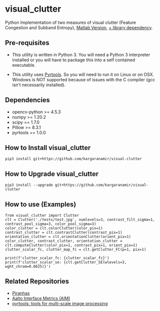 # visual_clutter
Python Implementation of two measures of visual clutter (Feature Congestion and Subband Entropy), [Matlab Version](https://dspace.mit.edu/handle/1721.1/37593), [+ library dependency](https://nl.mathworks.com/matlabcentral/fileexchange/52571-matlabpyrtools).


## Pre-requisites
* This utility is written in Python 3. You will need a Python 3 interpreter installed or you will have to package this into a self contained executable. 

* This utility uses [Pyrtools](https://pyrtools.readthedocs.io/en/latest/). So you will need to run it on Linux or on OSX. Windows is NOT supported because of issues with the C compiler (gcc isn't necessarily installed).


## Dependencies
- opencv-python >= 4.5.3
- numpy >= 1.20.2
- scipy == 1.7.0
- Pillow >= 8.3.1
- pyrtools == 1.0.0

## How to Install visual_clutter

```
pip3 install git+https://github.com/kargaranamir/visual-clutter
```

## How to Upgrade visual_clutter

```
pip3 install --upgrade git+https://github.com/kargaranamir/visual-clutter
```



## How to use (Examples)
```
from visual_clutter import Clutter
clt = Clutter('./tests/test.jpg', numlevels=3, contrast_filt_sigma=1, contrast_pool_sigma=3, color_pool_sigma=3)
color_clutter = clt.colorClutter(color_pix=1)
contrast_clutter = clt.contrastClutter(contrast_pix=1)
orientation_clutter = clt.orientationClutter(orient_pix=1)
color_clutter, contrast_clutter, orientation_clutter = clt.computeClutter(color_pix=1, contrast_pix=1, orient_pix=1)
clutter_scalar_fc, clutter_map_fc = clt.getClutter_FC(p=1, pix=1)

print(f'clutter_scalar_fc: {clutter_scalar_fc}')
print(f'clutter_scalar_se: {clt.getClutter_SE(wlevels=3, wght_chrom=0.0625)}')
```

## Related Repositories
- [Piranhas](https://github.com/ArturoDeza/Piranhas)
- [Aalto Interface Metrics (AIM)](https://github.com/aalto-ui/aim)
- [pyrtools: tools for multi-scale image processing](https://github.com/LabForComputationalVision/pyrtools)


